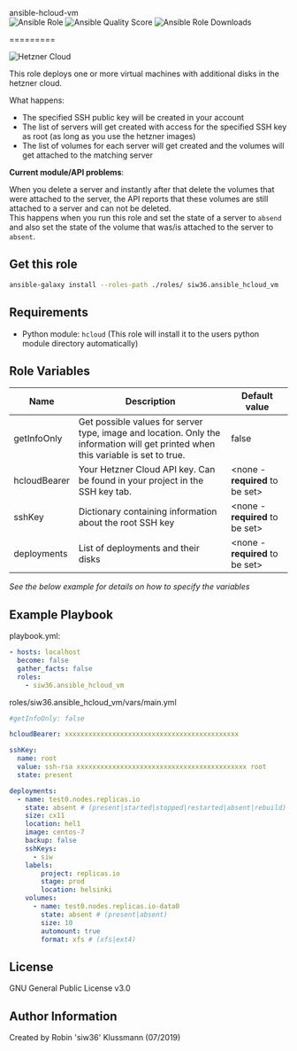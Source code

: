 ansible-hcloud-vm  
![Ansible Role](https://img.shields.io/ansible/role/42259.svg?color=blue) ![Ansible Quality Score](https://img.shields.io/ansible/quality/42259.svg?color=blue) ![Ansible Role Downloads](https://img.shields.io/ansible/role/d/42259.svg?color=blue)

=========

![Hetzner Cloud](https://www.hetzner.de/themes/hetzner/images/logo/logo-hetzner-online.svg)  

This role deploys one or more virtual machines with additional disks in the hetzner cloud.  

What happens:  
- The specified SSH public key will be created in your account
- The list of servers will get created with access for the specified SSH key as root (as long as you use the hetzner images)
- The list of volumes for each server will get created and the volumes will get attached to the matching server

__Current module/API problems__:  

When you delete a server and instantly after that delete the volumes that were attached to the server, the API reports that these volumes are still attached to a server and can not be deleted.  
This happens when you run this role and set the state of a server to `absend` and also set the state of the volume that was/is attached to the server to `absent`.  

Get this role
------------
```bash
ansible-galaxy install --roles-path ./roles/ siw36.ansible_hcloud_vm
```

Requirements
------------

- Python module: `hcloud` (This role will install it to the users python module directory automatically)


Role Variables
--------------
| Name | Description | Default value |
|---|---|---|
| getInfoOnly | Get possible values for server type, image and location. Only the information will get printed when this variable is set to true. | false |
| hcloudBearer | Your Hetzner Cloud API key. Can be found in your project in the SSH key tab. | <none - __required__ to be set> |
| sshKey | Dictionary containing information about the root SSH key| <none - __required__ to be set> |
| deployments | List of deployments and their disks | <none - __required__ to be set> |

*See the below example for details on how to specify the variables*

Example Playbook
----------------

playbook.yml:  
```yaml
- hosts: localhost
  become: false
  gather_facts: false
  roles:
    - siw36.ansible_hcloud_vm
```
roles/siw36.ansible_hcloud_vm/vars/main.yml  
```yaml
#getInfoOnly: false

hcloudBearer: xxxxxxxxxxxxxxxxxxxxxxxxxxxxxxxxxxxxxxxxxxxx

sshKey:
  name: root
  value: ssh-rsa xxxxxxxxxxxxxxxxxxxxxxxxxxxxxxxxxxxxxxxxxxx root
  state: present

deployments:
  - name: test0.nodes.replicas.io
    state: absent # (present|started|stopped|restarted|absent|rebuild)
    size: cx11
    location: hel1
    image: centos-7
    backup: false
    sshKeys:
      - siw
    labels:
        project: replicas.io
        stage: prod
        location: helsinki
    volumes:
      - name: test0.nodes.replicas.io-data0
        state: absent # (present|absent)
        size: 10
        automount: true
        format: xfs # (xfs|ext4)
```

License
-------

GNU General Public License v3.0

Author Information
------------------

Created by Robin 'siw36' Klussmann (07/2019)
